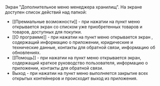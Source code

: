 Экран "Дополнительное меню менеджера хранилищ".
На экране доступен список действий над папкой:
* [[Премиальные возможности]] - при нажатии на пункт меню открывается экран со списком уже приобретенных товаров и товаров, доступных для покупки.
* [[О программе]] - при нажатии на пункт меню открывается экран , содержащий информацию о приложении, юридические и технические данные, контакты для обратной связи, информацию об обновлениях.
* [[Помощь]] - при нажатии на пункт меню открывается экран, содержащий краткое руководство пользователя, информацию о приложении, контакты для обратной связи.
* Выход - при нажатии на пункт меню выполняется закрытие всех открытых контейнеров и происходит выход из приложения.
